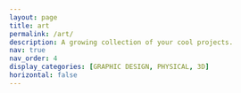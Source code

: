 ```yaml
---
layout: page
title: art
permalink: /art/
description: A growing collection of your cool projects.
nav: true
nav_order: 4
display_categories: [GRAPHIC DESIGN, PHYSICAL, 3D]
horizontal: false
---
```

